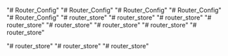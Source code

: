"# Router_Config" 
"# Router_Config" 
"# Router_Config" 
"# Router_Config" 
"# Router_Config" 
"# router_store" 
"# router_store" 
"# router_store" 
"# router_store" 
"# router_store"
"# router_store" 
"# router_store" 
"# router_store" 

"# router_store" 
"# router_store" 
"# router_store" 
